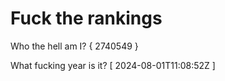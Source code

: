 # Fuck the rankings

Who the hell am I?
{ 2740549 }

What fucking year is it?
[ 2024-08-01T11:08:52Z ]
